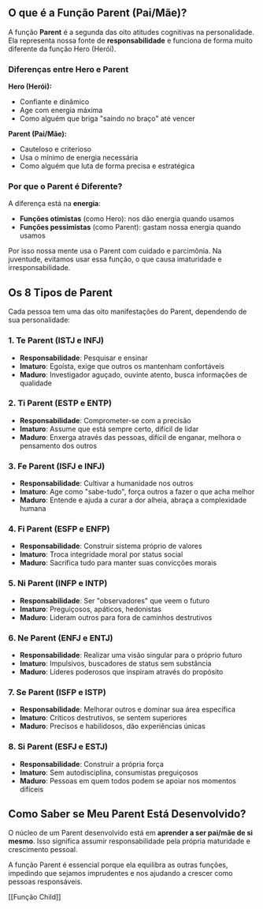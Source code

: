 ## O que é a Função Parent (Pai/Mãe)?

A função **Parent** é a segunda das oito atitudes cognitivas na personalidade. Ela representa nossa fonte de **responsabilidade** e funciona de forma muito diferente da função Hero (Herói).

### Diferenças entre Hero e Parent

**Hero (Herói):**

- Confiante e dinâmico
- Age com energia máxima
- Como alguém que briga "saindo no braço" até vencer

**Parent (Pai/Mãe):**

- Cauteloso e criterioso
- Usa o mínimo de energia necessária
- Como alguém que luta de forma precisa e estratégica

### Por que o Parent é Diferente?

A diferença está na **energia**:

- **Funções otimistas** (como Hero): nos dão energia quando usamos
- **Funções pessimistas** (como Parent): gastam nossa energia quando usamos

Por isso nossa mente usa o Parent com cuidado e parcimônia. Na juventude, evitamos usar essa função, o que causa imaturidade e irresponsabilidade.

## Os 8 Tipos de Parent

Cada pessoa tem uma das oito manifestações do Parent, dependendo de sua personalidade:

### 1. **Te Parent** (ISTJ e INFJ)

- **Responsabilidade**: Pesquisar e ensinar
- **Imaturo**: Egoísta, exige que outros os mantenham confortáveis
- **Maduro**: Investigador aguçado, ouvinte atento, busca informações de qualidade

### 2. **Ti Parent** (ESTP e ENTP)

- **Responsabilidade**: Comprometer-se com a precisão
- **Imaturo**: Assume que está sempre certo, difícil de lidar
- **Maduro**: Enxerga através das pessoas, difícil de enganar, melhora o pensamento dos outros

### 3. **Fe Parent** (ISFJ e INFJ)

- **Responsabilidade**: Cultivar a humanidade nos outros
- **Imaturo**: Age como "sabe-tudo", força outros a fazer o que acha melhor
- **Maduro**: Entende e ajuda a curar a dor alheia, abraça a complexidade humana

### 4. **Fi Parent** (ESFP e ENFP)

- **Responsabilidade**: Construir sistema próprio de valores
- **Imaturo**: Troca integridade moral por status social
- **Maduro**: Sacrifica tudo para manter suas convicções morais

### 5. **Ni Parent** (INFP e INTP)

- **Responsabilidade**: Ser "observadores" que veem o futuro
- **Imaturo**: Preguiçosos, apáticos, hedonistas
- **Maduro**: Lideram outros para fora de caminhos destrutivos

### 6. **Ne Parent** (ENFJ e ENTJ)

- **Responsabilidade**: Realizar uma visão singular para o próprio futuro
- **Imaturo**: Impulsivos, buscadores de status sem substância
- **Maduro**: Líderes poderosos que inspiram através do propósito

### 7. **Se Parent** (ISFP e ISTP)

- **Responsabilidade**: Melhorar outros e dominar sua área específica
- **Imaturo**: Críticos destrutivos, se sentem superiores
- **Maduro**: Precisos e habilidosos, dão experiências únicas

### 8. **Si Parent** (ESFJ e ESTJ)

- **Responsabilidade**: Construir a própria força
- **Imaturo**: Sem autodisciplina, consumistas preguiçosos
- **Maduro**: Pessoas em quem todos podem se apoiar nos momentos difíceis

## Como Saber se Meu Parent Está Desenvolvido?

O núcleo de um Parent desenvolvido está em **aprender a ser pai/mãe de si mesmo**. Isso significa assumir responsabilidade pela própria maturidade e crescimento pessoal.

A função Parent é essencial porque ela equilibra as outras funções, impedindo que sejamos imprudentes e nos ajudando a crescer como pessoas responsáveis.

[[Função Child]]


